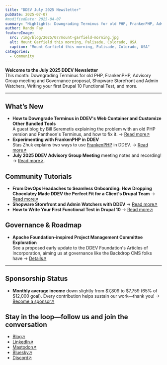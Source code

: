 ```yaml
---
title: "DDEV July 2025 Newsletter"
pubDate: 2025-07-07
#modifiedDate: 2025-04-07
summary: "Highlights: Downgrading Terminus for old PHP, FrankenPHP, Advisory Group meeting and Governance proposal, Shopware Storefront and Admin Watchers, Writing your first Drupal 10 Functional Test, and more."
author: Randy Fay
featureImage:
  src: /img/blog/2025/07/mount-garfield-morning.jpg
  alt: Mount Garfield this morning, Palisade, Colorado, USA
  caption: "Mount Garfield this morning, Palisade, Colorado, USA"
categories:
  - Community
---
```


**Welcome to the July 2025 DDEV Newsletter**  
This month: Downgrading Terminus for old PHP, FrankenPHP, Advisory Group meeting and Governance proposal, Shopware Storefront and Admin Watchers, Writing your first Drupal 10 Functional Test, and more.

---

## What’s New

- **How to Downgrade Terminus in DDEV's Web Container and Customize Other Bundled Tools**  
  A guest blog by Bill Seremetis explaining the problem with an old PHP version and Pantheon's Terminus, and how to fix it. → [Read more↗](ddev-bundled-tools-using-custom-versions.md)
- **Experimenting with FrankenPHP in DDEV**  
 Stas Zhuk explains two ways to use [FrankenPHP](https://frankenphp.org/) in DDEV. → [Read more↗](using-frankenphp-with-ddev.md)
- **July 2025 DDEV Advisory Group Meeting** meeting notes and recording! → [Read more↗](https://github.com/orgs/ddev/discussions/7373).

## Community Tutorials

- **From DevOps Headaches to Seamless Onboarding: How Dropping Chocolatey Made DDEV the Perfect Fit for a Client's Drupal Team** → [Read more↗](https://colan.pro/blog/dropping-chocolatey-for-ddev-on-windows-drupal-development/)
- **Shopware Storefront and Admin Watchers with DDEV** → [Read more↗](https://notebook.vanwittlaer.de/ddev-for-shopware/storefront-and-admin-watchers-with-ddev)
- **How to Write Your First Functional Test in Drupal 10** → [Read more↗](https://eduardotelaya.com/blog/technology/2025-05-26-how-to-write-your-first-functional-test-in-drupal-10/)

## Governance & Roadmap

- **Apache Foundation-inspired Project Management Committee Exploration**  
  See a proposed early update to the DDEV Foundation's Articles of Incorporation, aiming us at governance like the Backdrop CMS folks have → [Details↗](https://docs.google.com/document/d/1MXatsz2FMBSnllnUArNCv562x0T2-EF1OwqsFEU9_-M/edit?usp=sharing)

---

## Sponsorship Status

- **Monthly average income** down slightly from $7,809 to $7,759 (65% of $12,000 goal). Every contribution helps sustain our work—thank you! → [Become a sponsor↗](https://github.com/sponsors/ddev)

## Stay in the loop—follow us and join the conversation

- [Blog↗](https://ddev.com/blog/)
- [LinkedIn↗](https://www.linkedin.com/company/ddev-foundation)
- [Mastodon↗](https://fosstodon.org/@ddev)
- [Bluesky↗](https://bsky.app/profile/ddev.bsky.social)
- [Discord↗](/s/discord)
